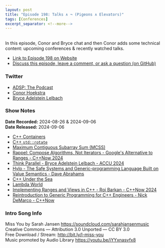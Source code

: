 ```yaml
---
layout: post
title: "Episode 198: Talks ∧ ¬ (Pigeons ∧ Elevators)"
tags: [Conferences]
excerpt_separator: <!--more-->
---
```


<div id="buzzsprout-player-15705061"></div><script src="https://www.buzzsprout.com/1501960/15705061-episode-198-talks-pigeons-elevators.js?container_id=buzzsprout-player-15705061&player=small" type="text/javascript" charset="utf-8"></script>

<br>In this episode, Conor and Bryce chat and then Conor adds some technical content: upcoming conferences & recently watched talks. 

<!--more-->

* [Link to Episode 198 on Website](https://adspthepodcast.com/2024/09/06/Episode-198.html)
* [Discuss this episode, leave a comment, or ask a question (on GitHub)](https://github.com/codereport/adsp2/discussions/97)

### Twitter
 
* [ADSP: The Podcast](https://twitter.com/adspthepodcast)
* [Conor Hoekstra](https://twitter.com/code_report)
* [Bryce Adelstein Lelbach](https://twitter.com/blelbach)

### Show Notes

**Date Recorded:** 2024-08-26 & 2024-09-06 <br>
**Date Released:** 2024-09-06

* [C++ Containers](https://en.cppreference.com/w/cpp/container)
* [C++ `std::rotate`](https://en.cppreference.com/w/cpp/algorithm/rotate)
* [Maximum Contiguous Subarray Sum (MCSS)](https://en.wikipedia.org/wiki/Maximum_subarray_problem)
* [Rappel: Compose Algorithms, Not Iterators - Google's Alternative to Ranges - C++Now 2024](https://www.youtube.com/watch?v=itnyR9j8y6E)
* [Think Parallel - Bryce Adelstein Lelbach - ACCU 2024](https://www.youtube.com/watch?v=VSDmkwHWpfA)
* [Hylo - The Safe Systems and Generic-programming Language Built on Value Semantics - Dave Abrahams](https://www.youtube.com/watch?v=5lecIqUhEl4)
* [C++ Under the Sea](https://cppunderthesea.nl/)
* [Lambda World](https://www.lambda.world/)
* [Implementing Ranges and Views in C++ - Roi Barkan - C++Now 2024](https://www.youtube.com/watch?v=ngaty13aE9M)
* [Reintroduction to Generic Programming for C++ Engineers - Nick DeMarco - C++Now](https://www.youtube.com/watch?v=tt0-7athgrE)

### Intro Song Info
 
Miss You by Sarah Jansen https://soundcloud.com/sarahjansenmusic<br>
Creative Commons — Attribution 3.0 Unported — CC BY 3.0<br>
Free Download / Stream: http://bit.ly/l-miss-you<br>
Music promoted by Audio Library https://youtu.be/iYYxnasvfx8<br>
